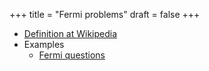 +++
title = "Fermi problems"
draft = false
+++

-   [Definition at Wikipedia](https://en.wikipedia.org/wiki/Fermi_problem)
-   Examples
    -   [Fermi questions](https://www.teachertoolkit.co.uk/2017/04/28/fermi-questions/)